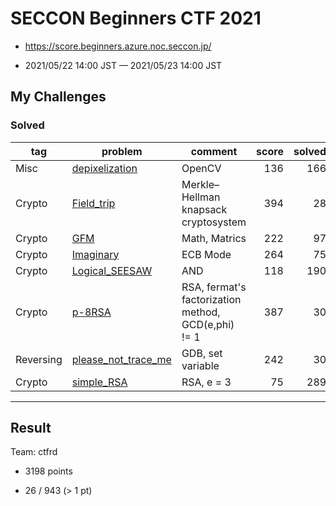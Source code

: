 # SECCON Beginners CTF 2021

* https://score.beginners.azure.noc.seccon.jp/

* 2021/05/22 14:00 JST — 2021/05/23 14:00 JST

## My Challenges

### Solved

| tag       | problem                                    | comment                                             | score | solved |
| --------- | ------------------------------------------ | --------------------------------------------------- | ----: | -----: |
| Misc      | [depixelization](depixelization)           | OpenCV                                              | 136   | 166    |
| Crypto    | [Field_trip](Field_trip)                   | Merkle–Hellman knapsack cryptosystem                | 394   | 28     |
| Crypto    | [GFM](GFM)                                 | Math, Matrics                                       | 222   | 97     |
| Crypto    | [Imaginary](Imaginary)                     | ECB Mode                                            | 264   | 75     |
| Crypto    | [Logical_SEESAW](Logical_SEESAW)           | AND                                                 | 118   | 190    |
| Crypto    | [p-8RSA](p-8RSA)                           | RSA, fermat's factorization method, GCD(e,phi) != 1 | 387   | 30     |
| Reversing | [please_not_trace_me](please_not_trace_me) | GDB, set variable                                   | 242   | 30     |
| Crypto    | [simple_RSA](simple_RSA)                   | RSA, e = 3                                          | 75    | 289    |

---

## Result

Team: ctfrd

* 3198 points

* 26 / 943 (> 1 pt)
